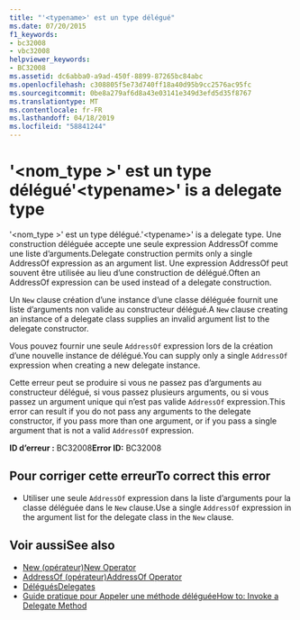 ```yaml
---
title: "'<typename>' est un type délégué"
ms.date: 07/20/2015
f1_keywords:
- bc32008
- vbc32008
helpviewer_keywords:
- BC32008
ms.assetid: dc6abba0-a9ad-450f-8899-87265bc84abc
ms.openlocfilehash: c308805f5e73d740ff18a40d95b9cc2576ac95fc
ms.sourcegitcommit: 0be8a279af6d8a43e03141e349d3efd5d35f8767
ms.translationtype: MT
ms.contentlocale: fr-FR
ms.lasthandoff: 04/18/2019
ms.locfileid: "58841244"
---
```

# <a name="typename-is-a-delegate-type"></a><span data-ttu-id="2dff5-102">'\<nom_type >' est un type délégué</span><span class="sxs-lookup"><span data-stu-id="2dff5-102">'\<typename>' is a delegate type</span></span>
<span data-ttu-id="2dff5-103">'\<nom_type >' est un type délégué.</span><span class="sxs-lookup"><span data-stu-id="2dff5-103">'\<typename>' is a delegate type.</span></span> <span data-ttu-id="2dff5-104">Une construction déléguée accepte une seule expression AddressOf comme une liste d’arguments.</span><span class="sxs-lookup"><span data-stu-id="2dff5-104">Delegate construction permits only a single AddressOf expression as an argument list.</span></span> <span data-ttu-id="2dff5-105">Une expression AddressOf peut souvent être utilisée au lieu d’une construction de délégué.</span><span class="sxs-lookup"><span data-stu-id="2dff5-105">Often an AddressOf expression can be used instead of a delegate construction.</span></span>  
  
 <span data-ttu-id="2dff5-106">Un `New` clause création d’une instance d’une classe déléguée fournit une liste d’arguments non valide au constructeur délégué.</span><span class="sxs-lookup"><span data-stu-id="2dff5-106">A `New` clause creating an instance of a delegate class supplies an invalid argument list to the delegate constructor.</span></span>  
  
 <span data-ttu-id="2dff5-107">Vous pouvez fournir une seule `AddressOf` expression lors de la création d’une nouvelle instance de délégué.</span><span class="sxs-lookup"><span data-stu-id="2dff5-107">You can supply only a single `AddressOf` expression when creating a new delegate instance.</span></span>  
  
 <span data-ttu-id="2dff5-108">Cette erreur peut se produire si vous ne passez pas d’arguments au constructeur délégué, si vous passez plusieurs arguments, ou si vous passez un argument unique qui n’est pas valide `AddressOf` expression.</span><span class="sxs-lookup"><span data-stu-id="2dff5-108">This error can result if you do not pass any arguments to the delegate constructor, if you pass more than one argument, or if you pass a single argument that is not a valid `AddressOf` expression.</span></span>  
  
 <span data-ttu-id="2dff5-109">**ID d’erreur :** BC32008</span><span class="sxs-lookup"><span data-stu-id="2dff5-109">**Error ID:** BC32008</span></span>  
  
## <a name="to-correct-this-error"></a><span data-ttu-id="2dff5-110">Pour corriger cette erreur</span><span class="sxs-lookup"><span data-stu-id="2dff5-110">To correct this error</span></span>  
  
-   <span data-ttu-id="2dff5-111">Utiliser une seule `AddressOf` expression dans la liste d’arguments pour la classe déléguée dans le `New` clause.</span><span class="sxs-lookup"><span data-stu-id="2dff5-111">Use a single `AddressOf` expression in the argument list for the delegate class in the `New` clause.</span></span>  
  
## <a name="see-also"></a><span data-ttu-id="2dff5-112">Voir aussi</span><span class="sxs-lookup"><span data-stu-id="2dff5-112">See also</span></span>

- [<span data-ttu-id="2dff5-113">New (opérateur)</span><span class="sxs-lookup"><span data-stu-id="2dff5-113">New Operator</span></span>](../../../visual-basic/language-reference/operators/new-operator.md)
- [<span data-ttu-id="2dff5-114">AddressOf (opérateur)</span><span class="sxs-lookup"><span data-stu-id="2dff5-114">AddressOf Operator</span></span>](../../../visual-basic/language-reference/operators/addressof-operator.md)
- [<span data-ttu-id="2dff5-115">Délégués</span><span class="sxs-lookup"><span data-stu-id="2dff5-115">Delegates</span></span>](../../../visual-basic/programming-guide/language-features/delegates/index.md)
- [<span data-ttu-id="2dff5-116">Guide pratique pour Appeler une méthode déléguée</span><span class="sxs-lookup"><span data-stu-id="2dff5-116">How to: Invoke a Delegate Method</span></span>](../../../visual-basic/programming-guide/language-features/delegates/how-to-invoke-a-delegate-method.md)
